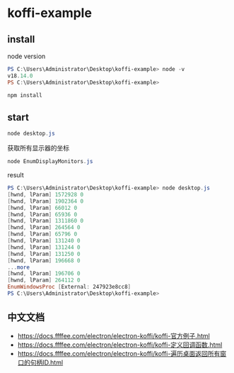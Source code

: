 # koffi-example

## install

node version

```powershell
PS C:\Users\Administrator\Desktop\koffi-example> node -v
v18.14.0
PS C:\Users\Administrator\Desktop\koffi-example>
```

```powershell
npm install
```

## start

```powershell
node desktop.js
```

获取所有显示器的坐标

```powershell
node EnumDisplayMonitors.js
```

result

```powershell
PS C:\Users\Administrator\Desktop\koffi-example> node desktop.js
[hwnd, lParam] 1572928 0
[hwnd, lParam] 1902364 0
[hwnd, lParam] 66012 0
[hwnd, lParam] 65936 0
[hwnd, lParam] 1311860 0
[hwnd, lParam] 264564 0
[hwnd, lParam] 65796 0
[hwnd, lParam] 131240 0
[hwnd, lParam] 131244 0
[hwnd, lParam] 131250 0
[hwnd, lParam] 196668 0
...more
[hwnd, lParam] 196706 0
[hwnd, lParam] 264112 0
EnumWindowsProc [External: 247923e8cc8]
PS C:\Users\Administrator\Desktop\koffi-example>
```

## 中文文档

- https://docs.ffffee.com/electron/electron-koffi/koffi-官方例子.html
- https://docs.ffffee.com/electron/electron-koffi/koffi-定义回调函数.html
- https://docs.ffffee.com/electron/electron-koffi/koffi-遍历桌面返回所有窗口的句柄ID.html
